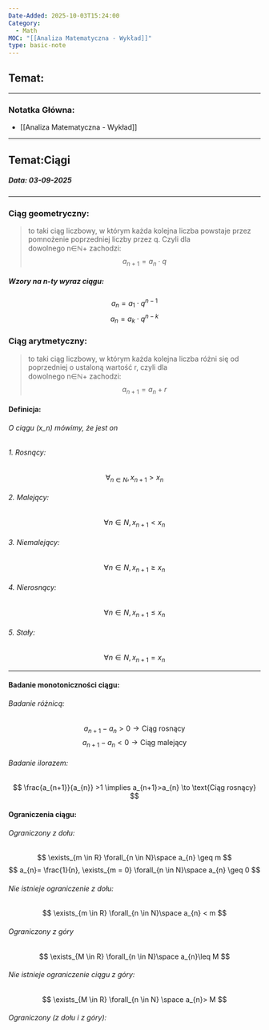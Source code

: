 ```yaml
---
Date-Added: 2025-10-03T15:24:00
Category:
  - Math
MOC: "[[Analiza Matematyczna - Wykład]]"
type: basic-note
---
```

## Temat:
- - -


### Notatka Główna:
- [[Analiza Matematyczna - Wykład]]
- - -
## Temat:Ciągi
##### Data: 03-09-2025
 - - -

### Ciąg geometryczny:
> to taki ciąg liczbowy, w którym każda kolejna liczba powstaje przez pomnożenie poprzedniej liczby przez q. Czyli dla dowolnego n∈ℕ+ zachodzi:
$$ a_{n+1} = a_{n} \cdot q
$$
##### Wzory na n-ty wyraz ciągu:
$$ a_{n} = a_{1} \cdot q^{n-1}
$$
$$ a_{n} = a_{k} \cdot q^{n-k}
$$
### Ciąg arytmetyczny:
>to taki ciąg liczbowy, w którym każda kolejna liczba różni się od poprzedniej o ustaloną wartość r, czyli dla dowolnego n∈ℕ+ zachodzi:
$$a_{n+1}=a_{n}+r$$


#### Definicja:
###### O ciągu (x_n) mówimy, że jest on 
###### 1. Rosnący:
 $$ \forall_{n \in N}, x_{n+1}>x_{n}
 $$
###### 2. Malejący:
 $$ \forall n \in N, x_{n+1}<x_{n}
 $$
###### 3. Niemalejący:
 $$ \forall n \in N, x_{n+1}\geq x_{n}
 $$
###### 4. Nierosnący:
 $$\forall n \in N, x_{n+1}\leq x_{n}
 $$
 
###### 5. Stały:
$$\forall n \in N, x_{n+1}=x_{n}
$$
- - - 
#### Badanie monotoniczności ciągu:
###### Badanie różnicą:
$$ a_{n+1}-a_{n}>0 \to \text{Ciąg rosnący}
$$
$$ a_{n+1}-a_{n}<0 \to \text{Ciąg malejący}
$$
###### Badanie ilorazem:
$$ \frac{a_{n+1}}{a_{n}} >1 \implies a_{n+1}>a_{n} \to \text{Ciąg rosnący}
$$
#### Ograniczenia ciągu:
###### Ograniczony z dołu:
$$ \exists_{m \in R} \forall_{n \in N}\space a_{n} \geq m
$$
$$ a_{n}= \frac{1}{n}, \exists_{m = 0} \forall_{n \in N}\space a_{n} \geq 0
$$
###### Nie istnieje ograniczenie z dołu:
$$ \exists_{m \in R} \forall_{n \in N}\space a_{n} < m
$$
###### Ograniczony z góry
$$ \exists_{M \in R} \forall_{n \in N}\space a_{n}\leq M
$$
###### Nie istnieje ograniczenie ciągu z góry:
$$ \exists_{M \in R} \forall_{n \in N} \space a_{n}> M
$$
###### Ograniczony (z dołu i z góry):